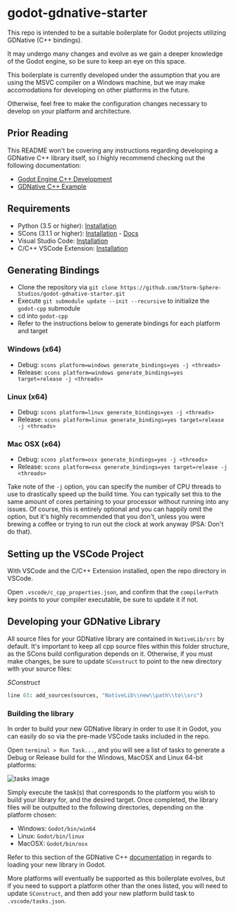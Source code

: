 # godot-gdnative-starter

This repo is intended to be a suitable boilerplate for Godot projects utilizing GDNative (C++ bindings).

It may undergo many changes and evolve as we gain a deeper knowledge of the Godot engine, so be sure to keep an eye on this space.

This boilerplate is currently developed under the assumption that you are using the MSVC compiler on a Windows machine, but we may make accomodations for developing on other platforms in the future.

Otherwise, feel free to make the configuration changes necessary to develop on your platform and architecture.

## Prior Reading

This README won't be covering any instructions regarding developing a GDNative C++ library itself, so I highly recommend checking out the following documentation:

- [Godot Engine C++ Development](https://docs.godotengine.org/en/3.1/development/cpp/index.html)
- [GDNative C++ Example](https://docs.godotengine.org/en/stable/tutorials/plugins/gdnative/gdnative-cpp-example.html)

## Requirements

- Python (3.5 or higher): [Installation](https://www.python.org/downloads/)
- SCons (3.1.1 or higher): [Installation](https://pypi.org/project/SCons/) - [Docs](https://scons.org/documentation.html)
- Visual Studio Code: [Installation](https://code.visualstudio.com/)
- C/C++ VSCode Extension: [Installation](https://code.visualstudio.com/docs/languages/cpp)

## Generating Bindings

- Clone the repository via `git clone https://github.com/Storm-Sphere-Studios/godot-gdnative-starter.git`
- Execute `git submodule update --init --recursive` to initialize the `godot-cpp` submodule
- cd into `godot-cpp`
- Refer to the instructions below to generate bindings for each platform and target

### Windows (x64)

- Debug: `scons platform=windows generate_bindings=yes -j <threads>`
- Release: `scons platform=windows generate_bindings=yes target=release -j <threads>`

### Linux (x64)

- Debug: `scons platform=linux generate_bindings=yes -j <threads>`
- Release: `scons platform=linux generate_bindings=yes target=release -j <threads>`

### Mac OSX (x64)

- Debug: `scons platform=osx generate_bindings=yes -j <threads>`
- Release: `scons platform=osx generate_bindings=yes target=release -j <threads>`

Take note of the `-j` option, you can specify the number of CPU threads to use to drastically speed up the build time. You can typically set this to the same amount of cores pertaining to your processor without running into any issues. Of course, this is entirely optional and you can happily omit the option, but it's highly recommended that you don't, unless you were brewing a coffee or trying to run out the clock at work anyway (PSA: Don't do that).

## Setting up the VSCode Project

With VSCode and the C/C++ Extension installed, open the repo directory in VSCode.

Open `.vscode/c_cpp_properties.json`, and confirm that the `compilerPath` key points to your compiler executable, be sure to update it if not.

## Developing your GDNative Library

All source files for your GDNative library are contained in `NativeLib/src` by default. It's important to keep all cpp source files within this folder structure, as the SCons build configuration depends on it. Otherwise, if you must make changes, be sure to update `SConstruct` to point to the new directory with your source files:

_SConstruct_

```python
line 65: add_sources(sources, "NativeLib\\new\\path\\to\\src")
```

### Building the library

In order to build your new GDNative library in order to use it in Godot, you can easily do so via the pre-made VSCode tasks included in the repo.

Open `terminal > Run Task...`, and you will see a list of tasks to generate a Debug or Release build for the Windows, MacOSX and Linux 64-bit platforms:

![tasks image](https://i.ibb.co/Tknd6Qz/tasks.png)

Simply execute the task(s) that corresponds to the platform you wish to build your library for, and the desired target. Once completed, the library files will be outputted to the following directories, depending on the platform chosen:

- Windows: `Godot/bin/win64`
- Linux: `Godot/bin/linux`
- MacOSX: `Godot/bin/osx`

Refer to this section of the GDNative C++ [documentation](https://docs.godotengine.org/en/stable/tutorials/plugins/gdnative/gdnative-cpp-example.html#using-the-gdnative-module) in regards to loading your new library in Godot.

More platforms will eventually be supported as this boilerplate evolves, but if you need to support a platform other than the ones listed, you will need to update `SConstruct`, and then add your new platform build task to `.vscode/tasks.json`.
